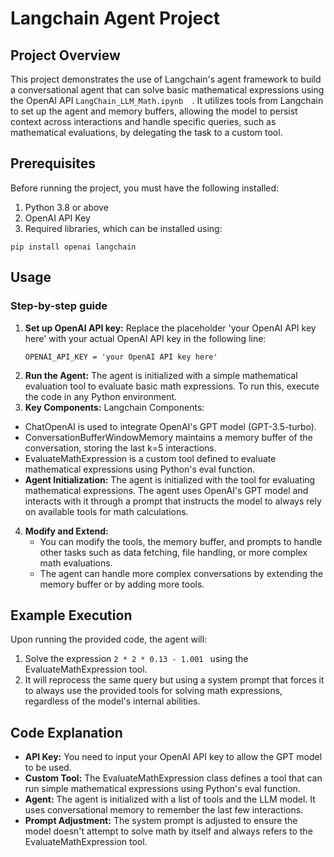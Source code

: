 # Langchain Agent Project


## Project Overview
This project demonstrates the use of Langchain's agent framework to build a conversational agent that can solve basic mathematical expressions using the OpenAI API ```` LangChain_LLM_Math.ipynb   ````. It utilizes tools from Langchain to set up the agent and memory buffers, allowing the model to persist context across interactions and handle specific queries, such as mathematical evaluations, by delegating the task to a custom tool.


## Prerequisites
Before running the project, you must have the following installed:

1. Python 3.8 or above
2. OpenAI API Key
3. Required libraries, which can be installed using: 
````
pip install openai langchain
````

## Usage
### Step-by-step guide
1. **Set up OpenAI API key:** Replace the placeholder 'your OpenAI API key here' with your actual OpenAI API key in the following line:
   ````
   OPENAI_API_KEY = 'your OpenAI API key here'
   ````
2.  **Run the Agent:** The agent is initialized with a simple mathematical evaluation tool to evaluate basic math expressions. To run this, execute the code in any Python environment.
3.  **Key Components:** Langchain Components:
  *   ChatOpenAI is used to integrate OpenAI's GPT model (GPT-3.5-turbo).
  *   ConversationBufferWindowMemory maintains a memory buffer of the conversation, storing the last k=5 interactions.
  *   EvaluateMathExpression is a custom tool defined to evaluate mathematical expressions using Python's eval function.
  *  **Agent Initialization:** The agent is initialized with the tool for evaluating mathematical expressions. The agent uses OpenAI's GPT model and interacts 
        with it through a prompt that instructs the model to always rely on available tools for math calculations.
4. **Modify and Extend:**
    * You can modify the tools, the memory buffer, and prompts to handle other tasks such as data fetching, file handling, or more complex math evaluations.
    * The agent can handle more complex conversations by extending the memory buffer or by adding more tools.

## Example Execution
Upon running the provided code, the agent will:
1. Solve the expression ````2 * 2 * 0.13 - 1.001 ```` using the EvaluateMathExpression tool.
2. It will reprocess the same query but using a system prompt that forces it to always use the provided tools for solving math expressions, regardless of the model's internal abilities.

## Code Explanation
* **API Key:** You need to input your OpenAI API key to allow the GPT model to be used.
* **Custom Tool:** The EvaluateMathExpression class defines a tool that can run simple mathematical expressions using Python's eval function.
* **Agent:** The agent is initialized with a list of tools and the LLM model. It uses conversational memory to remember the last few interactions.
* **Prompt Adjustment:** The system prompt is adjusted to ensure the model doesn't attempt to solve math by itself and always refers to the EvaluateMathExpression tool.
